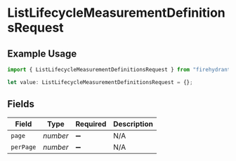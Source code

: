 # ListLifecycleMeasurementDefinitionsRequest

## Example Usage

```typescript
import { ListLifecycleMeasurementDefinitionsRequest } from "firehydrant/models/operations";

let value: ListLifecycleMeasurementDefinitionsRequest = {};
```

## Fields

| Field              | Type               | Required           | Description        |
| ------------------ | ------------------ | ------------------ | ------------------ |
| `page`             | *number*           | :heavy_minus_sign: | N/A                |
| `perPage`          | *number*           | :heavy_minus_sign: | N/A                |